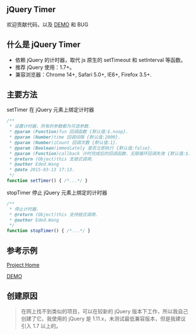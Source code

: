 ## jQuery Timer

欢迎贡献代码，以及 [DEMO](#参考示例) 和 BUG

## 什么是 jQuery Timer

- 依赖 jQuery 的计时器，取代 js 原生的 setTimeout 和 setInterval 等函数。
- 推荐 jQuery 使用：1.7+。
- 兼容浏览器：Chrome 14+, Safari 5.0+, IE6+, Firefox 3.5+.

## 主要方法

setTimer 在 jQuery 元素上绑定计时器

```javascript
/**
 * 设置计时器，所有的参数都为可选参数.
 * @param (Function)fun 回调函数 {默认值:$.noop}.
 * @param (Number)time 回调间隔 {默认值:2000}.
 * @param (Number)iCount 回调次数 {默认值:1}.
 * @param (Boolean)immediately 是否立即执行 {默认值:false}.
 * @param (Function)callback 计时完成后的回调函数，无限循环回调失效 {默认值:$.noop}.
 * @return (Object)this 支链式调用.
 * @author Eded.Wang
 * @date 2015-03-13 17:13.
 */
function setTimer() { /*...*/ }
```

stopTimer 停止 jQuery 元素上绑定的计时器

```javascript
/**
 * 停止计时器.
 * @return (Object)this 支持链式调用.
 * @author Eded.Wang
 */
function stopTimer() { /*...*/ }
```

## 参考示例

[Project Home](http://wwh447.github.io/jQueryTimer/)

[DEMO](http://wwh447.github.io/jQueryTimer/#%E6%89%80%E6%9C%89%E7%A4%BA%E4%BE%8B)

## 创建原因

> 在网上找不到类似的项目，可以在较新的 jQuery 版本下工作，所以我自己创建了它。我使用的 jQuery 是 1.11.x，未测试最低兼容版本，但是我建议引入 1.7 以上的。